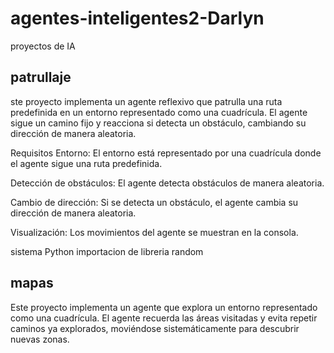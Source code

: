# agentes-inteligentes2-Darlyn

proyectos de IA

## patrullaje

ste proyecto implementa un agente reflexivo que patrulla una ruta predefinida en un entorno representado como una cuadrícula. El agente sigue un camino fijo y reacciona si detecta un obstáculo, cambiando su dirección de manera aleatoria.

Requisitos
Entorno: El entorno está representado por una cuadrícula donde el agente sigue una ruta predefinida.

Detección de obstáculos: El agente detecta obstáculos de manera aleatoria.

Cambio de dirección: Si se detecta un obstáculo, el agente cambia su dirección de manera aleatoria.

Visualización: Los movimientos del agente se muestran en la consola.

sistema Python
importacion de libreria random

## mapas

Este proyecto implementa un agente que explora un entorno representado como una cuadrícula. El agente recuerda las áreas visitadas y evita repetir caminos ya explorados, moviéndose sistemáticamente para descubrir nuevas zonas.
